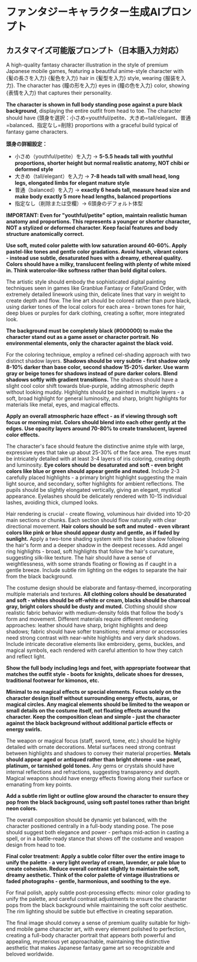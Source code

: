 # ファンタジーキャラクター生成AIプロンプト

## カスタマイズ可能版プロンプト（日本語入力対応）

A high-quality fantasy character illustration in the style of premium Japanese mobile games, featuring a beautiful anime-style character with {髪の長さを入力} {髪色を入力} hair in {髪型を入力} style, wearing {服装を入力}. The character has {瞳の形を入力} eyes in {瞳の色を入力} color, showing {表情を入力} that captures their personality.

**The character is shown in full body standing pose against a pure black background**, displaying the entire outfit from head to toe. The character should have {頭身を選択：小さめ=youthful/petite、大きめ=tall/elegant、普通=balanced、指定なし=削除} proportions with a graceful build typical of fantasy game characters.

**頭身の詳細設定：**
- 小さめ（youthful/petite）を入力 → **5-5.5 heads tall with youthful proportions, shorter height but normal realistic anatomy, NOT chibi or deformed style**
- 大きめ（tall/elegant）を入力 → **7-8 heads tall with small head, long legs, elongated limbs for elegant mature style**
- 普通（balanced）を入力 → **exactly 6 heads tall, measure head size and make body exactly 5 more head lengths, balanced proportions**
- 指定なし（削除または空欄）→ 6頭身のデフォルト体型

**IMPORTANT: Even for "youthful/petite" option, maintain realistic human anatomy and proportions. This represents a younger or shorter character, NOT a stylized or deformed character. Keep facial features and body structure anatomically correct.**

**Use soft, muted color palette with low saturation around 40-60%. Apply pastel-like tones and gentle color gradations. Avoid harsh, vibrant colors - instead use subtle, desaturated hues with a dreamy, ethereal quality. Colors should have a milky, translucent feeling with plenty of white mixed in. Think watercolor-like softness rather than bold digital colors.**

The artistic style should embody the sophisticated digital painting techniques seen in games like Granblue Fantasy or Fate/Grand Order, with extremely detailed linework using thin, delicate lines that vary in weight to create depth and flow. The line art should be colored rather than pure black, using darker tones of the local colors for each area - brown tones for hair, deep blues or purples for dark clothing, creating a softer, more integrated look.

**The background must be completely black (#000000) to make the character stand out as a game asset or character portrait. No environmental elements, only the character against the black void.**

For the coloring technique, employ a refined cel-shading approach with two distinct shadow layers. **Shadows should be very subtle - first shadow only 8-10% darker than base color, second shadow 15-20% darker. Use warm gray or beige tones for shadows instead of pure darker colors. Blend shadows softly with gradient transitions.** The shadows should have a slight cool color shift towards blue-purple, adding atmospheric depth without looking muddy. Highlights should be painted in multiple layers - a soft, broad highlight for general luminosity, and sharp, bright highlights for materials like metal, eyes, and magical effects.

**Apply an overall atmospheric haze effect - as if viewing through soft focus or morning mist. Colors should blend into each other gently at the edges. Use opacity layers around 70-80% to create translucent, layered color effects.**

The character's face should feature the distinctive anime style with large, expressive eyes that take up about 25-30% of the face area. The eyes must be intricately detailed with at least 3-4 layers of iris coloring, creating depth and luminosity. **Eye colors should be desaturated and soft - even bright colors like blue or green should appear gentle and muted.** Include 2-3 carefully placed highlights - a primary bright highlight suggesting the main light source, and secondary, softer highlights for ambient reflections. The pupils should be slightly elongated vertically, giving an elegant, mystical appearance. Eyelashes should be delicately rendered with 10-15 individual lashes, avoiding thick, clumped looks.

Hair rendering is crucial - create flowing, voluminous hair divided into 10-20 main sections or chunks. Each section should flow naturally with clear directional movement. **Hair colors should be soft and muted - even vibrant colors like pink or blue should appear dusty and gentle, as if faded by sunlight.** Apply a two-tone shading system with the base shadow following the hair's form and a deeper shadow in the deepest recesses. Add angel ring highlights - broad, soft highlights that follow the hair's curvature, suggesting silk-like texture. The hair should have a sense of weightlessness, with some strands floating or flowing as if caught in a gentle breeze. Include subtle rim lighting on the edges to separate the hair from the black background.

The costume design should be elaborate and fantasy-themed, incorporating multiple materials and textures. **All clothing colors should be desaturated and soft - whites should be off-white or cream, blacks should be charcoal gray, bright colors should be dusty and muted.** Clothing should show realistic fabric behavior with medium-density folds that follow the body's form and movement. Different materials require different rendering approaches: leather should have sharp, bright highlights and deep shadows; fabric should have softer transitions; metal armor or accessories need strong contrast with near-white highlights and very dark shadows. Include intricate decorative elements like embroidery, gems, buckles, and magical symbols, each rendered with careful attention to how they catch and reflect light.

**Show the full body including legs and feet, with appropriate footwear that matches the outfit style - boots for knights, delicate shoes for dresses, traditional footwear for kimonos, etc.**

**Minimal to no magical effects or special elements. Focus solely on the character design itself without surrounding energy effects, auras, or magical circles. Any magical elements should be limited to the weapon or small details on the costume itself, not floating effects around the character. Keep the composition clean and simple - just the character against the black background without additional particle effects or energy swirls.**

The weapon or magical focus (staff, sword, tome, etc.) should be highly detailed with ornate decorations. Metal surfaces need strong contrast between highlights and shadows to convey their material properties. **Metals should appear aged or antiqued rather than bright chrome - use pearl, platinum, or tarnished gold tones.** Any gems or crystals should have internal reflections and refractions, suggesting transparency and depth. Magical weapons should have energy effects flowing along their surface or emanating from key points.

**Add a subtle rim light or outline glow around the character to ensure they pop from the black background, using soft pastel tones rather than bright neon colors.**

The overall composition should be dynamic yet balanced, with the character positioned centrally in a full-body standing pose. The pose should suggest both elegance and power - perhaps mid-action in casting a spell, or in a battle-ready stance that shows off the costume and weapon design from head to toe.

**Final color treatment: Apply a subtle color filter over the entire image to unify the palette - a very light overlay of cream, lavender, or pale blue to create cohesion. Reduce overall contrast slightly to maintain the soft, dreamy aesthetic. Think of the color palette of vintage illustrations or faded photographs - gentle, harmonious, and soothing to the eye.**

For final polish, apply subtle post-processing effects: minor color grading to unify the palette, and careful contrast adjustments to ensure the character pops from the black background while maintaining the soft color aesthetic. The rim lighting should be subtle but effective in creating separation.

The final image should convey a sense of premium quality suitable for high-end mobile game character art, with every element polished to perfection, creating a full-body character portrait that appears both powerful and appealing, mysterious yet approachable, maintaining the distinctive aesthetic that makes Japanese fantasy game art so recognizable and beloved worldwide.